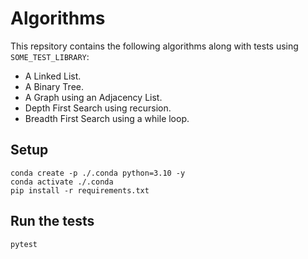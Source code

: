 # Algorithms

This repsitory contains the following algorithms along with tests using `SOME_TEST_LIBRARY`:

 - A Linked List.
 - A Binary Tree.
 - A Graph using an Adjacency List.
 - Depth First Search using recursion.
 - Breadth First Search using a while loop. 

## Setup

    conda create -p ./.conda python=3.10 -y
    conda activate ./.conda
    pip install -r requirements.txt

## Run the tests

    pytest